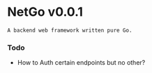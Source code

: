 # NetGo v0.0.1

    A backend web framework written pure Go.

### Todo

-   How to Auth certain endpoints but no other?
